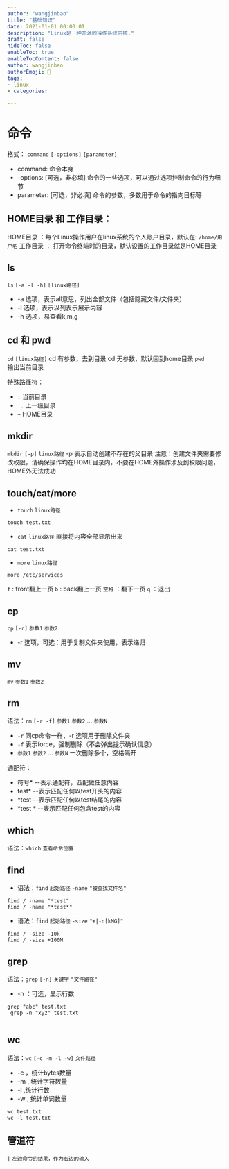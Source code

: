 ```yaml
---
author: "wangjinbao"
title: "基础知识"
date: 2021-01-01 00:00:01
description: "Linux是一种开源的操作系统内核."
draft: false
hideToc: false
enableToc: true
enableTocContent: false
author: wangjinbao
authorEmoji: 👻
tags: 
- linux
- categories:

---
```


# 命令
格式：
`command` `[-options]` `[parameter]`
+ command: 命令本身
+ -options: [可选，非必填] 命令的一些选项，可以通过选项控制命令的行为细节
+ parameter: [可选，非必填] 命令的参数，多数用于命令的指向目标等
## HOME目录 和 工作目录：
HOME目录 ：每个Linux操作用户在linux系统的个人账户目录，默认在: `/home/用户名`
工作目录 ： 打开命令终端时的目录，默认设置的工作目录就是HOME目录

## ls
`ls` `[-a -l -h]` `[linux路径]`
+ -a 选项，表示all意思，列出全部文件（包括隐藏文件/文件夹）
+ -l 选项，表示以列表示展示内容
+ -h 选项，易查看k,m,g

## cd 和 pwd
`cd`  `[linux路径]`
cd 有参数，去到目录 
cd 无参数，默认回到home目录
`pwd`  
输出当前目录 

特殊路径符：
+ `.`  当前目录
+ `..` 上一级目录 
+ `~`  HOME目录

## mkdir
`mkdir` `[-p]` `linux路径`
-p 表示自动创建不存在的父目录
注意：创建文件夹需要修改权限，请确保操作均在HOME目录内，不要在HOME外操作涉及到权限问题，HOME外无法成功

## touch/cat/more
+ `touch` `linux路径`
```shell
touch test.txt
```
+ `cat` `linux路径`
直接将内容全部显示出来
```shell
cat test.txt
```
+ `more` `linux路径`
```shell
more /etc/services
```
`f` : front翻上一页
`b` : back翻上一页
`空格` ：翻下一页
`q`  ：退出

## cp
`cp` `[-r]` `参数1` `参数2`
+ -r 选项，可选：用于复制文件夹使用，表示递归

## mv
`mv`  `参数1` `参数2`

## rm
语法：`rm` `[-r -f]` `参数1` `参数2` ... `参数N`
+ `-r` 同cp命令一样，-r 选项用于删除文件夹
+ `-f` 表示force，强制删除（不会弹出提示确认信息）
+ `参数1` `参数2` ... `参数N` 一次删除多个，空格隔开

通配符：
+ 符号* --表示通配符，匹配做任意内容
+ test* --表示匹配任何以test开头的内容
+ *test --表示匹配任何以test结尾的内容
+ *test * --表示匹配任何包含test的内容

## which
语法：`which` `查看命令位置`

## find
+ 语法：`find` `起始路径` `-name`  `"被查找文件名"`
```shell
find / -name "*test"
find / -name "*test*"
```
+ 语法：`find` `起始路径` `-size`  `"+|-n[kMG]"`
```shell
find / -size -10k
find / -size +100M
```

## grep
语法：`grep` `[-n]` `关键字`  `"文件路径"`
+ -n ：可选，显示行数
```shell
grep "abc" test.txt
 grep -n "xyz" test.txt
 
```

## wc
语法：`wc` `[-c -m -l -w]` `文件路径`
+ -c ，统计bytes数量
+ -m , 统计字符数量
+ -l ,统计行数
+ -w , 统计单词数量
```shell
wc test.txt 
wc -l test.txt 
```

## 管道符
`|` `左边命令的结果，作为右边的输入`